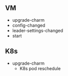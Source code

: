 ## VM
- upgrade-charm
- config-changed
- leader-settings-changed
- start

## K8s

- upgrade-charm
    - K8s pod reschedule
